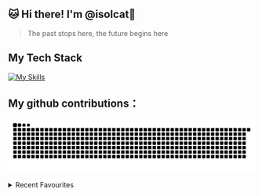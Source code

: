 ## 🐱 Hi there! I'm @isolcat👋

> The past stops here, the future begins here
  
##  My Tech Stack
  [![My Skills](https://skillicons.dev/icons?i=vue,vite,webpack,ts,git,html,css,js,nuxtjs,react,tailwind,jest&perline=4)](https://skillicons.dev)

##  My github contributions：
![](https://raw.githubusercontent.com/isolcat/isolcat/main/assets/github-contribution-grid-snake.svg)    

<details> <summary>Recent Favourites</summary>
[![spotify-github-profile](https://spotify-github-profile.vercel.app/api/view?uid=31qhwwvxxluvdkmas6htxl2evdn4&cover_image=true&theme=default&show_offline=false&background_color=470b0b&interchange=false)](https://spotify-github-profile.vercel.app/api/view?uid=31qhwwvxxluvdkmas6htxl2evdn4&redirect=true)
![self love](https://pic3.58cdn.com.cn/nowater/webim/big/n_v2c0a46aa6cf334890821bc9487461d79e.jpg)
</details>

